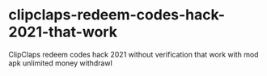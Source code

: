 # clipclaps-redeem-codes-hack-2021-that-work
ClipClaps redeem codes hack 2021 without verification that work with mod apk unlimited money withdrawl
